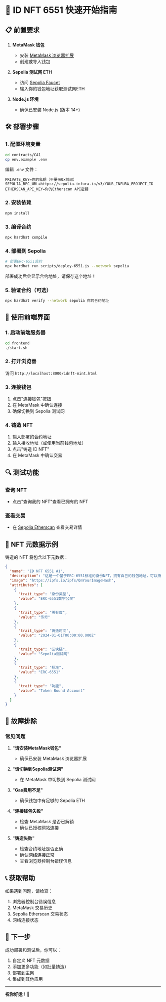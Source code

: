 # 🚀 ID NFT 6551 快速开始指南

## 📋 前置要求

1. **MetaMask 钱包**
   - 安装 [MetaMask 浏览器扩展](https://metamask.io/)
   - 创建或导入钱包

2. **Sepolia 测试网 ETH**
   - 访问 [Sepolia Faucet](https://sepoliafaucet.com/)
   - 输入你的钱包地址获取测试网ETH

3. **Node.js 环境**
   - 确保已安装 Node.js (版本 14+)

## 🛠️ 部署步骤

### 1. 配置环境变量

```bash
cd contracts/CA1
cp env.example .env
```

编辑 `.env` 文件：
```env
PRIVATE_KEY=你的私钥（不要带0x前缀）
SEPOLIA_RPC_URL=https://sepolia.infura.io/v3/YOUR_INFURA_PROJECT_ID
ETHERSCAN_API_KEY=你的Etherscan API密钥
```

### 2. 安装依赖

```bash
npm install
```

### 3. 编译合约

```bash
npx hardhat compile
```

### 4. 部署到 Sepolia

```bash
# 部署ERC-6551合约
npx hardhat run scripts/deploy-6551.js --network sepolia
```

部署成功后会显示合约地址，请保存这个地址！

### 5. 验证合约（可选）

```bash
npx hardhat verify --network sepolia 你的合约地址
```

## 🎨 使用前端界面

### 1. 启动前端服务器

```bash
cd frontend
./start.sh
```

### 2. 打开浏览器

访问 `http://localhost:8000/idnft-mint.html`

### 3. 连接钱包

1. 点击"连接钱包"按钮
2. 在 MetaMask 中确认连接
3. 确保切换到 Sepolia 测试网

### 4. 铸造 NFT

1. 输入部署的合约地址
2. 输入接收地址（或使用当前钱包地址）
3. 点击"铸造 ID NFT"
4. 在 MetaMask 中确认交易

## 🔍 测试功能

### 查询 NFT
- 点击"查询我的 NFT"查看已拥有的 NFT

### 查看交易
- 在 [Sepolia Etherscan](https://sepolia.etherscan.io/) 查看交易详情

## 📱 NFT 元数据示例

铸造的 NFT 将包含以下元数据：

```json
{
  "name": "ID NFT 6551 #1",
  "description": "这是一个基于ERC-6551标准的身份NFT，拥有自己的钱包地址，可以持有其他代币和NFT。",
  "image": "https://ipfs.io/ipfs/QmYourImageHash",
  "attributes": [
    {
      "trait_type": "身份类型",
      "value": "ERC-6551数字公民"
    },
    {
      "trait_type": "稀有度",
      "value": "传奇"
    },
    {
      "trait_type": "铸造时间",
      "value": "2024-01-01T00:00:00.000Z"
    },
    {
      "trait_type": "区块链",
      "value": "Sepolia测试网"
    },
    {
      "trait_type": "标准",
      "value": "ERC-6551"
    },
    {
      "trait_type": "功能",
      "value": "Token Bound Account"
    }
  ]
}
```

## 🐛 故障排除

### 常见问题

1. **"请安装MetaMask钱包"**
   - 确保已安装 MetaMask 浏览器扩展

2. **"请切换到Sepolia测试网"**
   - 在 MetaMask 中切换到 Sepolia 测试网

3. **"Gas费用不足"**
   - 确保钱包中有足够的 Sepolia ETH

4. **"连接钱包失败"**
   - 检查 MetaMask 是否已解锁
   - 确认已授权网站连接

5. **"铸造失败"**
   - 检查合约地址是否正确
   - 确认网络连接正常
   - 查看浏览器控制台错误信息

## 📞 获取帮助

如果遇到问题，请检查：

1. 浏览器控制台错误信息
2. MetaMask 交易历史
3. Sepolia Etherscan 交易状态
4. 网络连接状态

## 🎯 下一步

成功部署和测试后，你可以：

1. 自定义 NFT 元数据
2. 添加更多功能（如批量铸造）
3. 部署到主网
4. 集成到其他应用

---

**祝你好运！🎉** 
